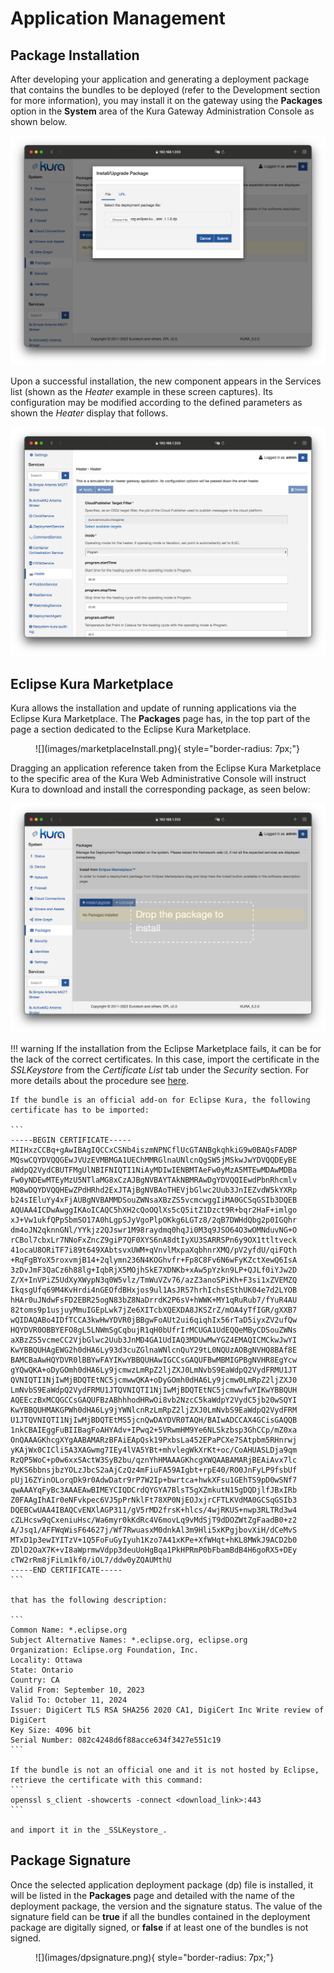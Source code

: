 # Application Management

## Package Installation

After developing your application and generating a deployment package that contains the bundles to be deployed (refer to the Development section for more information), you may install it on the gateway using the **Packages** option in the **System** area of the Kura Gateway Administration Console as shown below.

![](images/packageInstall.png)

Upon a successful installation, the new component appears in the Services list (shown as the _Heater_ example in these screen captures). Its configuration may be modified according to the defined parameters as shown the _Heater_ display that follows.

![](images/packageConfig.png)

## Eclipse Kura Marketplace

Kura allows the installation and update of running applications via the Eclipse Kura Marketplace.
The **Packages** page has, in the top part of the page a section dedicated to the Eclipse Kura Marketplace.

<figure markdown>
  ![](images/marketplaceInstall.png){ style="border-radius: 7px;"}
  <figcaption></figcaption>
</figure>

Dragging an application reference taken from the Eclipse Kura Marketplace to the specific area of the Kura Web Administrative Console will instruct Kura to download and install the corresponding package, as seen below:

![](images/packageMarketplace.png)

!!! warning
    If the installation from the Eclipse Marketplace fails, it can be for the lack of the correct certificates. In this case, import the certificate in the _SSLKeystore_ from the _Certificate List_ tab under the _Security_ section. For more details about the procedure see [here](../../gateway-configuration/keys-and-certificates/).

    If the bundle is an official add-on for Eclipse Kura, the following certificate has to be imported:

    ```
    -----BEGIN CERTIFICATE-----
    MIIHxzCCBq+gAwIBAgIQCCxCSNb4iszmNPNCflUcGTANBgkqhkiG9w0BAQsFADBP
    MQswCQYDVQQGEwJVUzEVMBMGA1UEChMMRGlnaUNlcnQgSW5jMSkwJwYDVQQDEyBE
    aWdpQ2VydCBUTFMgUlNBIFNIQTI1NiAyMDIwIENBMTAeFw0yMzA5MTEwMDAwMDBa
    Fw0yNDEwMTEyMzU5NTlaMG8xCzAJBgNVBAYTAkNBMRAwDgYDVQQIEwdPbnRhcmlv
    MQ8wDQYDVQQHEwZPdHRhd2ExJTAjBgNVBAoTHEVjbGlwc2Uub3JnIEZvdW5kYXRp
    b24sIEluYy4xFjAUBgNVBAMMDSouZWNsaXBzZS5vcmcwggIiMA0GCSqGSIb3DQEB
    AQUAA4ICDwAwggIKAoICAQC5hXH2cQoOQlXs5cQ5itZ1Dzct9R+bqr2HaF+imlgo
    xJ+Vw1ukfQPpSbmSO17A0hLgpSJyVgoPlpOKkg6LGTz8/2qB7DWHdQbg2p0IGQhr
    dm4oJN2qknnGNl/YYkjz2QJswr1M98raydmq0hqJi0M3q9JSO64O3wOMNduvNG+O
    rCBol7cbxLr7NNoFxZncZ9giP7QF0XYS6nA8dtIyXU3SARRSPn6y9OX1ttltveck
    41ocaU8ORiTF7i89t649XAbtsvxUWM+qVnvlMxpaXqbhnrXMQ/pV2yfdU/qiFQth
    +RqFgBYoX5roxvmjB14+2qlymn236N4KOGhvfr+Fp8C8Fv6N6wFyKZctXewQ6IsA
    3zDvJmF3QaCz6h88lg+IqbRjX5MOjhSkE7XDNKb+xAw5pYzkn9LP+QJLf0iYJw2D
    Z/X+InVPiZ5UdXyXWypN3q0W5vlz/TmWuVZv76/azZ3anoSPiKh+F3si1xZVEMZQ
    IkqsgUfq69M4KvHrdi4nGEOfdBHxjos9ul1AsJR57hrhIchsESthUK04e7d2LYOB
    hHAr0uJNdwFsFD2EBR25ogN83bZ8NaDrrdK2P6sV+hWWK+MY1qRuRub7/fYuR4AU
    82toms9p1usjuyMmuIGEpLwk7jZe6XITcbXQEXDA8JKSZrZ/mOA4yTfIGR/gXXB7
    wQIDAQABo4IDfTCCA3kwHwYDVR0jBBgwFoAUt2ui6qiqhIx56rTaD5iyxZV2ufQw
    HQYDVR0OBBYEFO8gL5LNWmSgCqbujR1qH0bUfrIrMCUGA1UdEQQeMByCDSouZWNs
    aXBzZS5vcmeCC2VjbGlwc2Uub3JnMD4GA1UdIAQ3MDUwMwYGZ4EMAQICMCkwJwYI
    KwYBBQUHAgEWG2h0dHA6Ly93d3cuZGlnaWNlcnQuY29tL0NQUzAOBgNVHQ8BAf8E
    BAMCBaAwHQYDVR0lBBYwFAYIKwYBBQUHAwIGCCsGAQUFBwMBMIGPBgNVHR8EgYcw
    gYQwQKA+oDyGOmh0dHA6Ly9jcmwzLmRpZ2ljZXJ0LmNvbS9EaWdpQ2VydFRMU1JT
    QVNIQTI1NjIwMjBDQTEtNC5jcmwwQKA+oDyGOmh0dHA6Ly9jcmw0LmRpZ2ljZXJ0
    LmNvbS9EaWdpQ2VydFRMU1JTQVNIQTI1NjIwMjBDQTEtNC5jcmwwfwYIKwYBBQUH
    AQEEczBxMCQGCCsGAQUFBzABhhhodHRwOi8vb2NzcC5kaWdpY2VydC5jb20wSQYI
    KwYBBQUHMAKGPWh0dHA6Ly9jYWNlcnRzLmRpZ2ljZXJ0LmNvbS9EaWdpQ2VydFRM
    U1JTQVNIQTI1NjIwMjBDQTEtMS5jcnQwDAYDVR0TAQH/BAIwADCCAX4GCisGAQQB
    1nkCBAIEggFuBIIBagFoAHYAdv+IPwq2+5VRwmHM9Ye6NLSkzbsp3GhCCp/mZ0xa
    OnQAAAGKhcgXYgAABAMARzBFAiEApQsk19PxbsLa452EPaPCXe7SAtpbm5RHnrwj
    yKAjWx0CICli5A3XAGwmg7IEy4lVA5YBt+mhvlegWkXrKt+oc/CoAHUASLDja9qm
    RzQP5WoC+p0w6xxSActW3SyB2bu/qznYhHMAAAGKhcgXWQAABAMARjBEAiAvx7lc
    MyKS6bbnsjbzYOLzJbcS2aAjCzQz4mFiuFA59AIgbt+rpE40/RO0JnFyLP9fsbUf
    pUj16ZYinOLorqDk9r0AdwDatr9rP7W2Ip+bwrtca+hwkXFsu1GEhTS9pD0wSNf7
    qwAAAYqFyBc3AAAEAwBIMEYCIQDCrdQYGYA7BlsT5gXZmkutN15gDQDjlfJBxIRb
    Z0FAAgIhAIr0eNFvkpec6VJ5pPrNklFt78XP0NjEOJxjrCFTLKVdMA0GCSqGSIb3
    DQEBCwUAA4IBAQCvENXlAGP311/gV5rMD2frsK+hlcs/4wjRKUS+nwp3RLTRd3w4
    cZLHcsw9qCxeniuHsc/Wa6myr0kKdRc4V6movLq9vMdSjT9dDOZWtZgFaadB0+z2
    A/Jsq1/AFFWqWisF64627j/Wf7RwuasxM0dnkAl3m9Hli5xKPgjbovXiH/dCeMvS
    MTxD1p3ewIYITzV+1Q5FoFuGyIyuh1Kzo7A41xKPe+XfWHqt+hKL8MWkJ9ACD2b0
    ZDlD2OaX7K+vI8aWprmwVdpp3deuUoHgBqa1PkHPRmP0bFbamBdB4H6goRX5+DEy
    cTW2rRm8jFiLm1kf0/iOL7/ddw0yZQAUMthU
    -----END CERTIFICATE-----
    ```

    that has the following description:

    ```
    Common Name: *.eclipse.org
    Subject Alternative Names: *.eclipse.org, eclipse.org
    Organization: Eclipse.org Foundation, Inc.
    Locality: Ottawa
    State: Ontario
    Country: CA
    Valid From: September 10, 2023
    Valid To: October 11, 2024
    Issuer: DigiCert TLS RSA SHA256 2020 CA1, DigiCert Inc Write review of DigiCert
    Key Size: 4096 bit
    Serial Number: 082c4248d6f88acce634f3427e551c19
    ```
    
    If the bundle is not an official one and it is not hosted by Eclipse, retrieve the certificate with this command:
    ```
    openssl s_client -showcerts -connect <download_link>:443
    ```
    
    and import it in the _SSLKeystore_.

## Package Signature

Once the selected application deployment package (dp) file is installed, it will be listed in the **Packages** page and detailed with the name of the deployment package, the version and the signature status.
The value of the signature field can be **true** if all the bundles contained in the deployment package are digitally signed, or **false** if at least one of the bundles is not signed.

<figure markdown>
  ![](images/dpsignature.png){ style="border-radius: 7px;"}
  <figcaption></figcaption>
</figure>
